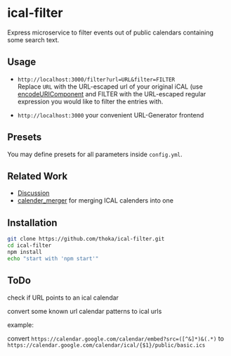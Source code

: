 # ical-filter

Express microservice to filter events out of public calendars containing some search text.

## Usage

- `http://localhost:3000/filter?url=URL&filter=FILTER`  
  Replace `URL` with the URL-escaped url of your original iCAL (use [encodeURIComponent](https://developer.mozilla.org/en-US/docs/Web/JavaScript/Reference/Global_Objects/encodeURIComponent) and FILTER with the URL-escaped regular expression you would like to filter the entries with.

- `http://localhost:3000` your convenient URL-Generator frontend 


## Presets

You may define presets for all parameters inside `config.yml`. 


## Related Work

- [Discussion](https://forum.wilap.de/t/eigener-cccp-kalender/140)
- [calender_merger](https://github.com/niccokunzmann/calender_merger) for merging ICAL calenders into one

## Installation

```bash
git clone https://github.com/thoka/ical-filter.git
cd ical-filter
npm install
echo "start with 'npm start'"
```

## ToDo 

check if URL points to an ical calendar

convert some known url calendar patterns to ical urls

example:

convert
`https://calendar.google.com/calendar/embed?src=([^&]*)&(.*)`
to
`https://calendar.google.com/calendar/ical/{$1}/public/basic.ics`


